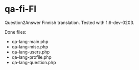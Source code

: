 qa-fi-FI
========

Question2Answer Finnish translation. Tested with 1.6-dev-0203. 

Done files:
* qa-lang-main.php
* qa-lang-misc.php
* qa-lang-users.php
* qa-lang-profile.php
* qa-lang-question.php
